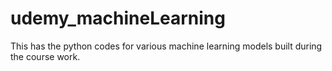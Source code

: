 # udemy_machineLearning
This has the python codes for various machine learning models built during the course work. 
